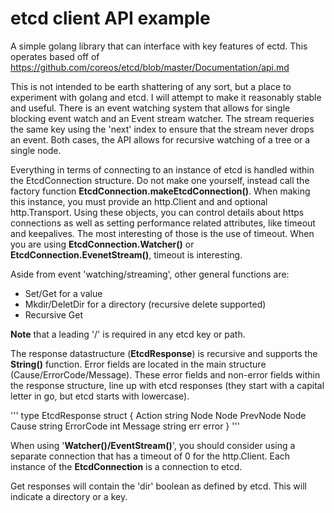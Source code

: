 # etcd client API example

A simple golang library that can interface with key features of ectd. This operates based off of
https://github.com/coreos/etcd/blob/master/Documentation/api.md

This is not intended to be earth shattering of any sort, but a place to experiment with golang and etcd. I will attempt to make it reasonably stable and useful. There is an event watching system that allows for single blocking event watch and an Event stream watcher. The stream requeries the same key using the 'next' index to ensure that the stream never drops an event. Both cases, the API allows
for recursive watching of a tree or a single node.

Everything in terms of connecting to an instance of etcd is handled within the EtcdConnection structure. Do not make one yourself, instead call the factory function **EtcdConnection.makeEtcdConnection()**. When making this instance, you must provide an http.Client and  and optional http.Transport. Using these objects, you can control details about https connections as well as setting performance related attributes, like timeout and keepalives. The most interesting of those is the use of timeout. When you are using **EtcdConnection.Watcher()** or **EtcdConnection.EvenetStream()**, timeout is interesting.

Aside from event 'watching/streaming', other general functions are:

* Set/Get for a value
* Mkdir/DeletDir for a directory (recursive delete supported)
* Recursive Get

**Note** that a leading '/' is required in any etcd key or path. 

The response datastructure (**EtcdResponse**) is recursive and supports the **String()** function. Error fields are located in the main  structure (Cause/ErrorCode/Message). These error fields and non-error fields within the response structure, line up with etcd responses (they start with a capital letter in go, but etcd starts with lowercase).

'''
type EtcdResponse struct {
        Action   string
        Node     Node
        PrevNode Node
        Cause     string
        ErrorCode int
        Message   string
        err error
}
'''

When using '**Watcher()/EventStream()**', you should consider using a separate connection that has a timeout of 0 for the http.Client. Each instance of the **EtcdConnection** is a connection to etcd.

Get responses will contain the 'dir' boolean as defined by etcd. This will indicate a directory or a key.

